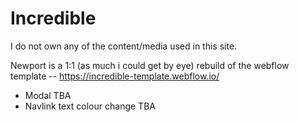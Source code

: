 # Incredible

I do not own any of the content/media used in this site.

Newport is a 1:1 (as much i could get by eye) rebuild of the webflow template -- https://incredible-template.webflow.io/

- Modal TBA
- Navlink text colour change TBA
